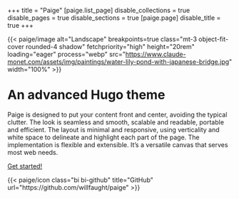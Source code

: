 +++
title = "Paige"
[paige.list_page]
disable_collections = true
disable_pages = true
disable_sections = true
[paige.page]
disable_title = true
+++

{{< paige/image alt="Landscape" breakpoints=true class="mt-3 object-fit-cover rounded-4 shadow" fetchpriority="high" height="20rem" loading="eager" process="webp" src="https://www.claude-monet.com/assets/img/paintings/water-lily-pond-with-japanese-bridge.jpg" width="100%" >}}

<h1 class="fw-bold text-center" style="margin-top:2rem">An advanced Hugo theme</h1>

<div class="container-fluid">
    <div class="justify-content-center row">
        <div class="col col-auto col-lg-7 px-0">
            <p class="lead mb-0 text-center">Paige is designed to put your content front and center, avoiding the typical clutter. The look is seamless and smooth, scalable and readable, portable and efficient. The layout is minimal and responsive, using verticality and white space to delineate and highlight each part of the page. The implementation is flexible and extensible. It’s a versatile canvas that serves most web needs.</p>
        </div>
    </div>
</div>

<p class="lead text-center">
    <a href="https://github.com/willfaught/paige">Get started!</a>
</p>

<div class="column-gap-3 d-flex display-6 justify-content-center">
    {{< paige/icon class="bi bi-github" title="GitHub" url="https://github.com/willfaught/paige" >}}
</div>
